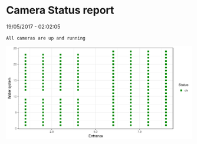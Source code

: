 Camera Status report
================
19/05/2017 - 02:02:05

    All cameras are up and running

![](camreport_files/figure-markdown_github/unnamed-chunk-2-1.png)
